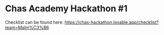 # Chas Academy Hackathon #1 
Checklist can be found here: https://chas-hackathon.lovable.app/checklist?team=Malm%C3%B6
